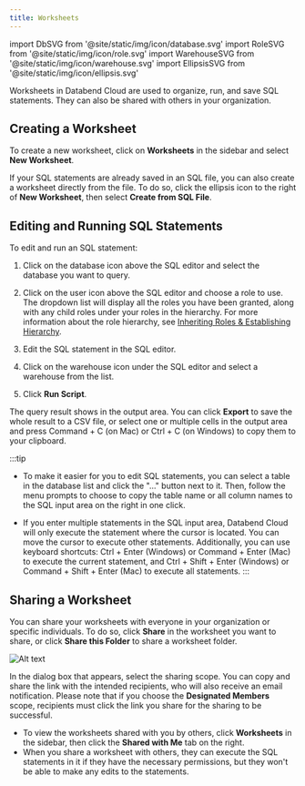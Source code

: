 ```yaml
---
title: Worksheets
---
```

import DbSVG from '@site/static/img/icon/database.svg'
import RoleSVG from '@site/static/img/icon/role.svg'
import WarehouseSVG from '@site/static/img/icon/warehouse.svg'
import EllipsisSVG from '@site/static/img/icon/ellipsis.svg'

Worksheets in Databend Cloud are used to organize, run, and save SQL statements. They can also be shared with others in your organization.

## Creating a Worksheet

To create a new worksheet, click on **Worksheets** in the sidebar and select **New Worksheet**. 

If your SQL statements are already saved in an SQL file, you can also create a worksheet directly from the file. To do so, click the ellipsis icon <EllipsisSVG/> to the right of **New Worksheet**, then select **Create from SQL File**.

## Editing and Running SQL Statements

To edit and run an SQL statement:

1. Click on the database icon <DbSVG/> above the SQL editor and select the database you want to query.
2. Click on the user icon <RoleSVG/> above the SQL editor and choose a role to use. The dropdown list will display all the roles you have been granted, along with any child roles under your roles in the hierarchy. For more information about the role hierarchy, see [Inheriting Roles & Establishing Hierarchy](/guides/security/access-control/roles#inheriting-roles--establishing-hierarchy).

3. Edit the SQL statement in the SQL editor.
4. Click on the warehouse icon <WarehouseSVG/> under the SQL editor and select a warehouse from the list.
4. Click **Run Script**.

The query result shows in the output area. You can click **Export** to save the whole result to a CSV file, or select one or multiple cells in the output area and press Command + C (on Mac) or Ctrl + C (on Windows) to copy them to your clipboard.

:::tip
- To make it easier for you to edit SQL statements, you can select a table in the database list and click the "..." button next to it. Then, follow the menu prompts to choose to copy the table name or all column names to the SQL input area on the right in one click.

- If you enter multiple statements in the SQL input area, Databend Cloud will only execute the statement where the cursor is located. You can move the cursor to execute other statements. Additionally, you can use keyboard shortcuts: Ctrl + Enter (Windows) or Command + Enter (Mac) to execute the current statement, and Ctrl + Shift + Enter (Windows) or Command + Shift + Enter (Mac) to execute all statements.
:::

## Sharing a Worksheet

You can share your worksheets with everyone in your organization or specific individuals. To do so, click **Share** in the worksheet you want to share, or click **Share this Folder** to share a worksheet folder.

![Alt text](@site/static/img/documents/worksheet/share.png)

In the dialog box that appears, select the sharing scope. You can copy and share the link with the intended recipients, who will also receive an email notification. Please note that if you choose the **Designated Members** scope, recipients must click the link you share for the sharing to be successful.

- To view the worksheets shared with you by others, click **Worksheets** in the sidebar, then click the **Shared with Me** tab on the right.
- When you share a worksheet with others, they can execute the SQL statements in it if they have the necessary permissions, but they won't be able to make any edits to the statements.
